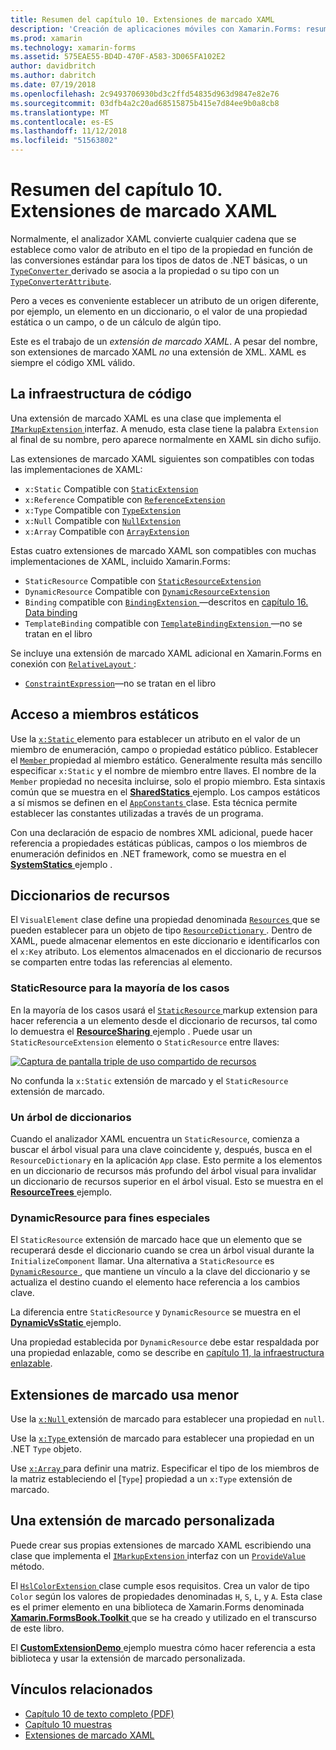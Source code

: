 ```yaml
---
title: Resumen del capítulo 10. Extensiones de marcado XAML
description: 'Creación de aplicaciones móviles con Xamarin.Forms: resumen del capítulo 10. Extensiones de marcado XAML'
ms.prod: xamarin
ms.technology: xamarin-forms
ms.assetid: 575EAE55-BD4D-470F-A583-3D065FA102E2
author: davidbritch
ms.author: dabritch
ms.date: 07/19/2018
ms.openlocfilehash: 2c9493706930bd3c2ffd54835d963d9847e82e76
ms.sourcegitcommit: 03dfb4a2c20ad68515875b415e7d84ee9b0a8cb8
ms.translationtype: MT
ms.contentlocale: es-ES
ms.lasthandoff: 11/12/2018
ms.locfileid: "51563802"
---
```

# <a name="summary-of-chapter-10-xaml-markup-extensions"></a>Resumen del capítulo 10. Extensiones de marcado XAML

Normalmente, el analizador XAML convierte cualquier cadena que se establece como valor de atributo en el tipo de la propiedad en función de las conversiones estándar para los tipos de datos de .NET básicas, o un [ `TypeConverter` ](xref:Xamarin.Forms.TypeConverter) derivado se asocia a la propiedad o su tipo con un [`TypeConverterAttribute`](xref:Xamarin.Forms.TypeConverterAttribute).

Pero a veces es conveniente establecer un atributo de un origen diferente, por ejemplo, un elemento en un diccionario, o el valor de una propiedad estática o un campo, o de un cálculo de algún tipo.

Este es el trabajo de un *extensión de marcado XAML*. A pesar del nombre, son extensiones de marcado XAML *no* una extensión de XML. XAML es siempre el código XML válido.

## <a name="the-code-infrastructure"></a>La infraestructura de código

Una extensión de marcado XAML es una clase que implementa el [ `IMarkupExtension` ](xref:Xamarin.Forms.Xaml.IMarkupExtension) interfaz. A menudo, esta clase tiene la palabra `Extension` al final de su nombre, pero aparece normalmente en XAML sin dicho sufijo.

Las extensiones de marcado XAML siguientes son compatibles con todas las implementaciones de XAML:

- `x:Static` Compatible con [`StaticExtension`](xref:Xamarin.Forms.Xaml.StaticExtension)
- `x:Reference` Compatible con [`ReferenceExtension`](xref:Xamarin.Forms.Xaml.ReferenceExtension)
- `x:Type` Compatible con [`TypeExtension`](xref:Xamarin.Forms.Xaml.TypeExtension)
- `x:Null` Compatible con [`NullExtension`](xref:Xamarin.Forms.Xaml.NullExtension)
- `x:Array` Compatible con [`ArrayExtension`](xref:Xamarin.Forms.Xaml.ArrayExtension)

Estas cuatro extensiones de marcado XAML son compatibles con muchas implementaciones de XAML, incluido Xamarin.Forms:

- `StaticResource` Compatible con [`StaticResourceExtension`](xref:Xamarin.Forms.Xaml.StaticResourceExtension)
- `DynamicResource` Compatible con [`DynamicResourceExtension`](xref:Xamarin.Forms.Xaml.DynamicResourceExtension)
- `Binding` compatible con [ `BindingExtension` ](xref:Xamarin.Forms.Xaml.BindingExtension) &mdash;descritos en [capítulo 16. Data binding](#chapter16)
- `TemplateBinding` compatible con [ `TemplateBindingExtension` ](xref:Xamarin.Forms.Xaml.TemplateBindingExtension) &mdash;no se tratan en el libro

Se incluye una extensión de marcado XAML adicional en Xamarin.Forms en conexión con [ `RelativeLayout` ](xref:Xamarin.Forms.RelativeLayout):

- [`ConstraintExpression`](xref:Xamarin.Forms.ConstraintExpression)&mdash;no se tratan en el libro

## <a name="accessing-static-members"></a>Acceso a miembros estáticos

Use la [ `x:Static` ](xref:Xamarin.Forms.Xaml.StaticExtension) elemento para establecer un atributo en el valor de un miembro de enumeración, campo o propiedad estático público. Establecer el [ `Member` ](xref:Xamarin.Forms.Xaml.StaticExtension.Member) propiedad al miembro estático. Generalmente resulta más sencillo especificar `x:Static` y el nombre de miembro entre llaves. El nombre de la `Member` propiedad no necesita incluirse, solo el propio miembro. Esta sintaxis común que se muestra en el [ **SharedStatics** ](https://github.com/xamarin/xamarin-forms-book-samples/tree/master/Chapter10/SharedStatics) ejemplo. Los campos estáticos a sí mismos se definen en el [ `AppConstants` ](https://github.com/xamarin/xamarin-forms-book-samples/blob/master/Chapter10/SharedStatics/SharedStatics/SharedStatics/AppConstants.cs) clase. Esta técnica permite establecer las constantes utilizadas a través de un programa.

Con una declaración de espacio de nombres XML adicional, puede hacer referencia a propiedades estáticas públicas, campos o los miembros de enumeración definidos en .NET framework, como se muestra en el [ **SystemStatics** ](https://github.com/xamarin/xamarin-forms-book-samples/tree/master/Chapter10/SystemStatics) ejemplo .

## <a name="resource-dictionaries"></a>Diccionarios de recursos

El `VisualElement` clase define una propiedad denominada [ `Resources` ](xref:Xamarin.Forms.VisualElement.Resources) que se pueden establecer para un objeto de tipo [ `ResourceDictionary` ](xref:Xamarin.Forms.ResourceDictionary). Dentro de XAML, puede almacenar elementos en este diccionario e identificarlos con el `x:Key` atributo. Los elementos almacenados en el diccionario de recursos se comparten entre todas las referencias al elemento.

### <a name="staticresource-for-most-purposes"></a>StaticResource para la mayoría de los casos

En la mayoría de los casos usará el [ `StaticResource` ](xref:Xamarin.Forms.Xaml.StaticResourceExtension) markup extension para hacer referencia a un elemento desde el diccionario de recursos, tal como lo demuestra el [ **ResourceSharing** ](https://github.com/xamarin/xamarin-forms-book-samples/tree/master/Chapter10/ResourceSharing) ejemplo . Puede usar un `StaticResourceExtension` elemento o `StaticResource` entre llaves:

[![Captura de pantalla triple de uso compartido de recursos](images/ch10fg03-small.png "uso compartido de recursos")](images/ch10fg03-large.png#lightbox "uso compartido de recursos")

No confunda la `x:Static` extensión de marcado y el `StaticResource` extensión de marcado.

### <a name="a-tree-of-dictionaries"></a>Un árbol de diccionarios

Cuando el analizador XAML encuentra un `StaticResource`, comienza a buscar el árbol visual para una clave coincidente y, después, busca en el `ResourceDictionary` en la aplicación `App` clase. Esto permite a los elementos en un diccionario de recursos más profundo del árbol visual para invalidar un diccionario de recursos superior en el árbol visual. Esto se muestra en el [ **ResourceTrees** ](https://github.com/xamarin/xamarin-forms-book-samples/tree/master/Chapter10/ResourceTrees) ejemplo.

### <a name="dynamicresource-for-special-purposes"></a>DynamicResource para fines especiales

El `StaticResource` extensión de marcado hace que un elemento que se recuperará desde el diccionario cuando se crea un árbol visual durante la `InitializeComponent` llamar. Una alternativa a `StaticResource` es [ `DynamicResource` ](xref:Xamarin.Forms.Xaml.DynamicResourceExtension), que mantiene un vínculo a la clave del diccionario y se actualiza el destino cuando el elemento hace referencia a los cambios clave.

La diferencia entre `StaticResource` y `DynamicResource` se muestra en el [ **DynamicVsStatic** ](https://github.com/xamarin/xamarin-forms-book-samples/tree/master/Chapter10/DynamicVsStatic) ejemplo.

Una propiedad establecida por `DynamicResource` debe estar respaldada por una propiedad enlazable, como se describe en [capítulo 11, la infraestructura enlazable](chapter11.md).

## <a name="lesser-used-markup-extensions"></a>Extensiones de marcado usa menor

Use la [ `x:Null` ](xref:Xamarin.Forms.Xaml.NullExtension) extensión de marcado para establecer una propiedad en `null`.

Use la [ `x:Type` ](xref:Xamarin.Forms.Xaml.TypeExtension) extensión de marcado para establecer una propiedad en un .NET `Type` objeto.

Use [ `x:Array` ](xref:Xamarin.Forms.Xaml.ArrayExtension) para definir una matriz. Especificar el tipo de los miembros de la matriz estableciendo el [`Type`] propiedad a un `x:Type` extensión de marcado.

## <a name="a-custom-markup-extension"></a>Una extensión de marcado personalizada

Puede crear sus propias extensiones de marcado XAML escribiendo una clase que implementa el [ `IMarkupExtension` ](xref:Xamarin.Forms.Xaml.IMarkupExtension) interfaz con un [ `ProvideValue` ](xref:Xamarin.Forms.Xaml.IMarkupExtension.ProvideValue(System.IServiceProvider)) método.

El [ `HslColorExtension` ](https://github.com/xamarin/xamarin-forms-book-samples/blob/master/Libraries/Xamarin.FormsBook.Toolkit/Xamarin.FormsBook.Toolkit/HslColorExtension.cs) clase cumple esos requisitos. Crea un valor de tipo `Color` según los valores de propiedades denominadas `H`, `S`, `L`, y `A`. Esta clase es el primer elemento en una biblioteca de Xamarin.Forms denominada [ **Xamarin.FormsBook.Toolkit** ](https://github.com/xamarin/xamarin-forms-book-samples/tree/master/Libraries/Xamarin.FormsBook.Toolkit) que se ha creado y utilizado en el transcurso de este libro.

El [ **CustomExtensionDemo** ](https://github.com/xamarin/xamarin-forms-book-samples/tree/master/Chapter10/CustomExtensionDemo) ejemplo muestra cómo hacer referencia a esta biblioteca y usar la extensión de marcado personalizada.

## <a name="related-links"></a>Vínculos relacionados

- [Capítulo 10 de texto completo (PDF)](https://download.xamarin.com/developer/xamarin-forms-book/XamarinFormsBook-Ch10-Apr2016.pdf)
- [Capítulo 10 muestras](https://github.com/xamarin/xamarin-forms-book-samples/tree/master/Chapter10)
- [Extensiones de marcado XAML](~/xamarin-forms/xaml/markup-extensions/index.md)
